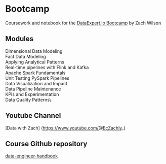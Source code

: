 # Bootcamp

Coursework and notebook for the [DataExpert.io Bootcamp](https://www.dataexpert.io) by Zach Wilson

## Modules
Dimensional Data Modeling\
Fact Data Modeling\
Applying Analytical Patterns\
Real-time pipelines with Flink and Kafka\
Apache Spark Fundamentals\
Unit Testing PySpark Pipelines\
Data Visualization and Impact\
Data Pipeline Maintenance\
KPIs and Experimentation\
Data Quality Patterns\

## Youtube Channel
[Data with Zach] (https://www.youtube.com/@EcZachly_)

## Course Github repository
[data-engineer-handbook](https://github.com/DataExpert-io/data-engineer-handbook)
